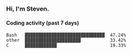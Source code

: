 ### Hi, I'm Steven.

#### Coding activity (past 7 days)
```
Bash   ▓▓▓▓▓▓▓▓▓▓▓▓▓▓▓▓▓▓▓▓▓▓▓▓▓▓▓▓▓▓  47.24%
other  ▓▓▓▓▓▓▓▓▓▓▓▓▓▓▓▓▓▓▓▓▓           33.42%
C      ▓▓▓▓▓▓▓▓▓▓▓▓                    19.33%
```
